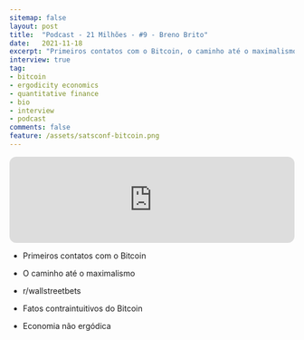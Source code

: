 ```yaml
---
sitemap: false
layout: post
title:  "Podcast - 21 Milhões - #9 - Breno Brito"
date:   2021-11-18
excerpt: "Primeiros contatos com o Bitcoin, o caminho até o maximalismo, r/wallstreetbets, economia não ergódica."
interview: true
tag:
- bitcoin
- ergodicity economics
- quantitative finance
- bio
- interview
- podcast
comments: false
feature: /assets/satsconf-bitcoin.png
---
```


<iframe style="border-radius:12px" src="https://open.spotify.com/embed/episode/6UFJ99jGLlR8NhiZPYwy6i?utm_source=generator" width="100%" height="152" frameBorder="0" allowfullscreen="" allow="autoplay; clipboard-write; encrypted-media; fullscreen; picture-in-picture" loading="lazy"></iframe>

- Primeiros contatos com o Bitcoin

- O caminho até o maximalismo


- r/wallstreetbets


- Fatos contraintuitivos do Bitcoin


- Economia não ergódica
